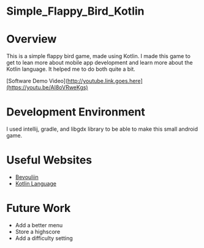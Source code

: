 # Simple_Flappy_Bird_Kotlin
# Overview

This is a simple flappy bird game, made using Kotlin. I made this game to get to lean more about mobile app development and learn more about the Kotlin language. It helped me to do both quite a bit.



[Software Demo Video](http://youtube.link.goes.here](https://youtu.be/AI8oVRweKgs)

# Development Environment

I used intellij, gradle, and libgdx library to be able to make this small android game.

# Useful Websites

* [Bevouliin](https://bevouliin.com/)
* [Kotlin Language](https://discuss.kotlinlang.org/)

# Future Work

* Add a better menu
* Store a highscore
* Add a difficulty setting

